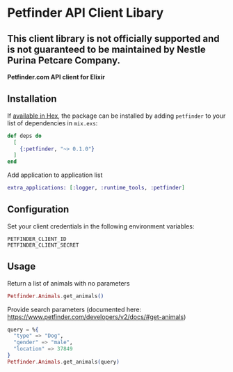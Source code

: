 # Petfinder API Client Libary

## This client library is not officially supported and is not guaranteed to be maintained by Nestle Purina Petcare Company.

**Petfinder.com API client for Elixir**

## Installation

If [available in Hex](https://hex.pm/docs/publish), the package can be installed
by adding `petfinder` to your list of dependencies in `mix.exs`:

```elixir
def deps do
  [
    {:petfinder, "~> 0.1.0"}
  ]
end
```

Add application to application list
```elixir
extra_applications: [:logger, :runtime_tools, :petfinder]
```

## Configuration
Set your client credentials in the following environment variables:
```
PETFINDER_CLIENT_ID
PETFINDER_CLIENT_SECRET
```

## Usage
Return a list of animals with no parameters
```elixir
Petfinder.Animals.get_animals()
```

Provide search parameters (documented here: https://www.petfinder.com/developers/v2/docs/#get-animals)
```elixir
query = %{
  "type" => "Dog",
  "gender" => "male",
  "location" => 37849
}
Petfinder.Animals.get_animals(query)
```

